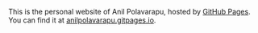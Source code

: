 This is the personal website of Anil Polavarapu, hosted by [GitHub Pages](http://pages.github.com). You can find it at [anilpolavarapu.gitpages.io](https://anilpolavarapu.github.io).
